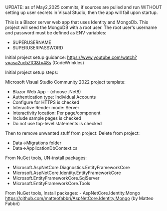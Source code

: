 UPDATE: as of May2,2025 commits, if sources are pulled and run WITHOUT setting up user secrets in Visual Studio,
then the app will fail upon startup.

This is a Blazor server web app that uses Identity and MongoDb.
This project will seed the MongoDB with a root user.
The root user's username and password must be defined as ENV variables:
 - SUPERUSERNAME
 - SUPERUSERPASSWORD
 
Initial project setup guidance: https://www.youtube.com/watch?v=asa2ucbZlCI&t=48s (CodeWrinkles)

Initial project setup steps:
 
Microsoft Visual Studio Community 2022 project template:
 - Blazor Web App - (choose .Net8)
 - Authentication type: Individual Accounts
 - Configure for HTTPS is checked
 - Interactive Render mode: Server
 - Interactivity location: Per page/component
 - Include sample pages is checked
 - Do not use top-level statements is checked
	
Then to remove unwanted stuff from project:
Delete from project:
 - Data->Migrations folder
 - Data->ApplicationDbContext.cs
   
From NuGet tools, UN-install packages:
 - Microsoft.AspNetCore.Diagnostics.EntityFrameworkCore
 - Microsoft.AspNetCore.Identity.EntityFrameworkCore
 - Microsoft.EntityFrameworkCore.SqlServer
 - Microsoft.EntityFrameworkCore.Tools
	
From NuGet tools, Install packages:
	- AspNetCore.Identity.Mongo https://github.com/matteofabbri/AspNetCore.Identity.Mongo (by Matteo Fabbri)


